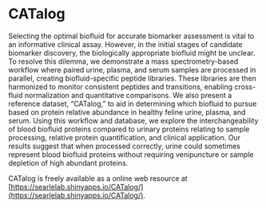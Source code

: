 # CATalog
Selecting the optimal biofluid for accurate biomarker assessment is vital to an informative clinical assay. However, in the initial stages of candidate biomarker discovery, the biologically appropriate biofluid might be unclear. To resolve this dilemma, we demonstrate a mass spectrometry-based workflow where paired urine, plasma, and serum samples are processed in parallel, creating biofluid-specific peptide libraries. These libraries are then harmonized to monitor consistent peptides and transitions, enabling cross-fluid normalization and quantitative comparisons. We also present a reference dataset, “CATalog,” to aid in determining which biofluid to pursue based on protein relative abundance in healthy feline urine, plasma, and serum. Using this workflow and database, we explore the interchangeability of blood biofluid proteins compared to urinary proteins relating to sample processing, relative protein quantification, and clinical application. Our results suggest that when processed correctly, urine could sometimes represent blood biofluid proteins without requiring venipuncture or sample depletion of high abundant proteins.

CATalog is freely available as a online web resource at [https://searlelab.shinyapps.io/CATalog/](https://searlelab.shinyapps.io/CATalog/).

